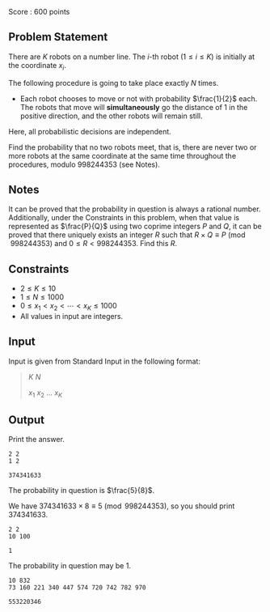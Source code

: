 Score : $600$ points

## Problem Statement

There are $K$ robots on a number line. The $i$-th robot $(1 \leq i \leq K)$ is initially at the coordinate $x_i$.

The following procedure is going to take place exactly $N$ times.

- Each robot chooses to move or not with probability $\frac{1}{2}$ each. The robots that move will **simultaneously** go the distance of $1$ in the positive direction, and the other robots will remain still.

Here, all probabilistic decisions are independent.

Find the probability that no two robots meet, that is, there are never two or more robots at the same coordinate at the same time throughout the procedures, modulo $998244353$ (see Notes).

## Notes

It can be proved that the probability in question is always a rational number. Additionally, under the Constraints in this problem, when that value is represented as $\frac{P}{Q}$ using two coprime integers $P$ and $Q$, it can be proved that there uniquely exists an integer $R$ such that $R \times Q \equiv P\pmod{998244353}$ and $0 \leq R \lt 998244353$. Find this $R$.

## Constraints

- $2 \leq K \leq 10$
- $1 \leq N \leq 1000$
- $0 \leq x_1 \lt x_2 \lt \cdots \lt x_K \leq 1000$
- All values in input are integers.

## Input

Input is given from Standard Input in the following format:

> $K$ $N$
> 
> $x_1$ $x_2$ $\ldots$ $x_K$

## Output

Print the answer.

```input1
2 2
1 2
```

```output1
374341633
```

The probability in question is $\frac{5}{8}$.

We have $374341633 \times 8 \equiv 5\pmod{998244353}$, so you should print $374341633$.

```input2
2 2
10 100
```

```output2
1
```

The probability in question may be $1$.

```input3
10 832
73 160 221 340 447 574 720 742 782 970
```

```output3
553220346
```